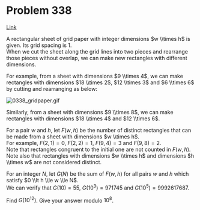 # Problem 338

[Link](https://projecteuler.net/problem=338)

A rectangular sheet of grid paper with integer dimensions $w \\times h$ is given. Its grid spacing is $1$.  
When we cut the sheet along the grid lines into two pieces and rearrange those pieces without overlap, we can make new rectangles with different dimensions.

For example, from a sheet with dimensions $9 \\times 4$, we can make rectangles with dimensions $18 \\times 2$, $12 \\times 3$ and $6 \\times 6$ by cutting and rearranging as below:

![0338_gridpaper.gif](resources/images/0338_gridpaper.gif?1678992056)  

Similarly, from a sheet with dimensions $9 \\times 8$, we can make rectangles with dimensions $18 \\times 4$ and $12 \\times 6$.

For a pair $w$ and $h$, let $F(w, h)$ be the number of distinct rectangles that can be made from a sheet with dimensions $w \\times h$.  
For example, $F(2,1) = 0$, $F(2,2) = 1$, $F(9,4) = 3$ and $F(9,8) = 2$.  
Note that rectangles congruent to the initial one are not counted in $F(w, h)$.  
Note also that rectangles with dimensions $w \\times h$ and dimensions $h \\times w$ are not considered distinct.

For an integer $N$, let $G(N)$ be the sum of $F(w, h)$ for all pairs $w$ and $h$ which satisfy $0 \\lt h \\le w \\le N$.  
We can verify that $G(10) = 55$, $G(10^3) = 971745$ and $G(10^5) = 9992617687$.

Find $G(10^{12})$. Give your answer modulo $10^8$.